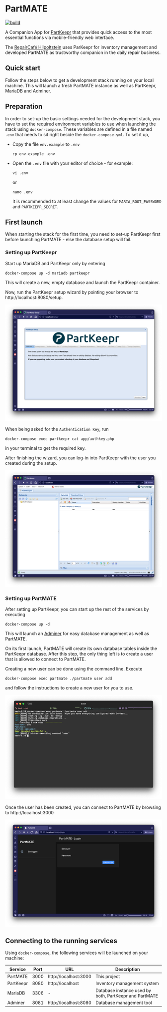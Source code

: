 # PartMATE

[![build](https://github.com/chaos-hip/partmate/actions/workflows/build.yaml/badge.svg?branch=master)](https://github.com/chaos-hip/partmate/actions/workflows/build.yaml)

A Companion App for [PartKeepr](https://partkeepr.org) that provides quick access to the most essential functions via mobile-friendly web interface.

The [RepairCafé Hilpoltstein](https://www.repaircafe-hilpoltstein.de) uses ParKeepr for inventory management and developed PartMATE as trustworthy companion in the daily repair business.

## Quick start

Follow the steps below to get a development stack running on your local machine. This will launch a fresh PartMATE instance as well as PartKeepr, MariaDB and Adminer.

## Preparation

In order to set-up the basic settings needed for the development stack, you have to set the required environment variables to use when launching the stack using `docker-compose`. These variables are defined in a file named `.env` that needs to sit right beside the `docker-compose.yml`. To set it up,

- Copy the file `env.example` to `.env`
  ```
  cp env.example .env
  ```
- Open the `.env` file with your editor of choice - for example:

  ```
  vi .env
  ```

  or

  ```
  nano .env
  ```

  It is recommended to at least change the values for `MARIA_ROOT_PASSWORD` and `PARTKEEPR_SECRET`.

## First launch

When starting the stack for the first time, you need to set-up PartKeepr first before launching PartMATE - else the database setup will fail.

### Setting up PartKeepr

Start up MariaDB and PartKeepr only by entering

```
docker-compose up -d mariadb partkeepr
```

This will create a new, empty database and launch the PartKeepr container.

Now, run the PartKeepr setup wizard by pointing your browser to http://localhost:8080/setup.

![Wizard welcome page](./docs/img/partkeepr_wiz.png)

When being asked for the `Authentication Key`, run

```
docker-compose exec partkeepr cat app/authkey.php
```

in your terminal to get the required key.

After finishing the wizard, you can log-in into PartKeepr with the user you created during the setup.

![PartKeepr main page](./docs/img/partkeepr_welcome.png)

### Setting up PartMATE

After setting up PartKeepr, you can start up the rest of the services by executing

```
docker-compose up -d
```

This will launch an [Adminer](https://www.adminer.org) for easy database management as well as PartMATE.

On its first launch, PartMATE will create its own database tables inside the PartKeepr database. After this step, the only thing left is to create a user that is allowed to connect to PartMATE.

Creating a new user can be done using the command line. Execute

```
docker-compose exec partmate ./partmate user add
```

and follow the instructions to create a new user for you to use.

![PartMATE user creation](./docs/img/partmate_new_user.png)

Once the user has been created, you can connect to PartMATE by browsing to http://localhost:3000

![PartMATE login](./docs/img/partmate_login.png)

## Connecting to the running services

Using `docker-compose`, the following services will be launched on your machine:

| Service   | Port | URL                   | Description                                            |
| --------- | ---- | --------------------- | ------------------------------------------------------ |
| PartMATE  | 3000 | http://localhost:3000 | This project                                           |
| PartKeepr | 8080 | http://localhost      | Inventory management system                            |
| MariaDB   | 3306 | -                     | Database instance used by both, PartKeepr and PartMATE |
| Adminer   | 8081 | http://localhost:8080 | Database management tool                               |
